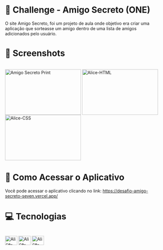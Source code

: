 # 🤝 Challenge - Amigo Secreto (ONE)

O site Amigo Secreto, foi um projeto de aula onde objetivo era criar uma aplicação que sorteasse um amigo dentro de uma lista de amigos adicionados pelo usuário.

# 📸 Screenshots
<div style="display: inline_block"><br>
  <img align="center" alt="Amigo Secreto Print" height="150" width="250" src="https://github.com/user-attachments/assets/793dfcc6-bf1d-4ac7-93f5-9c198fd9ca02">
  <img align="center" alt="Alice-HTML" height="150" width="250" src="https://github.com/user-attachments/assets/4fcdc65f-aab0-4781-af2a-d1e3782de1ed">
  <img align="center" alt="Alice-CSS" height="150" width="250" src="https://github.com/user-attachments/assets/01d6aa66-95b8-420a-a7ff-b2cfb0a77384">       
</div>

##

# 📲 Como Acessar o Aplicativo

Você pode acessar o aplicativo clicando no link: https://desafio-amigo-secreto-seven.vercel.app/

# 💻 Tecnologias

<div style="display: inline_block"><br>
  <img align="center" alt="Alice-Js" height="30" width="40" src="https://cdn.jsdelivr.net/gh/devicons/devicon@latest/icons/javascript/javascript-plain.svg">
  <img align="center" alt="Alice-HTML" height="30" width="40" src="https://cdn.jsdelivr.net/gh/devicons/devicon@latest/icons/html5/html5-plain.svg">
  <img align="center" alt="Alice-CSS" height="30" width="40" src="https://cdn.jsdelivr.net/gh/devicons/devicon@latest/icons/css3/css3-plain.svg">    
</div>

